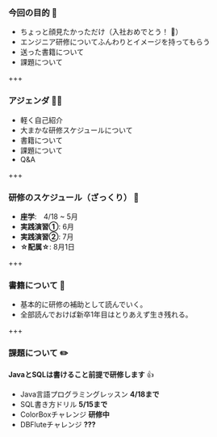 ### 今回の目的 🎏 
- ちょっと顔見たかっただけ（入社おめでとう！ 🎉）
- エンジニア研修についてふんわりとイメージを持ってもらう
- 送った書籍について
- 課題について

+++

### アジェンダ 👩‍🍳 
- 軽く自己紹介 
- 大まかな研修スケジュールについて
- 書籍について
- 課題について
- Q&A

+++

### 研修のスケジュール（ざっくり） 📆 
- **座学**:　4/18 ~ 5月 
- **実践演習①**: 6月
- **実践演習②**: 7月
- **☆配属☆**: 8月1日

+++

### 書籍について 📖 
- 基本的に研修の補助として読んでいく。
- 全部読んでおけば新卒1年目はとりあえず生き残れる。

+++ 

### 課題について ✏️ 
**JavaとSQLは書けること前提で研修します** 👍 
- Java言語プログラミングレッスン **4/18まで**
- SQL書き方ドリル **5/15まで**
- ColorBoxチャレンジ **研修中**
- DBFluteチャレンジ **???**
